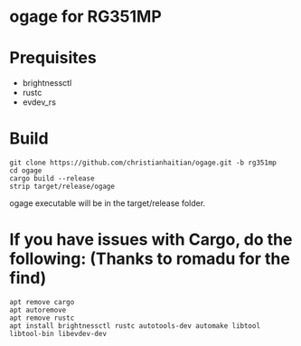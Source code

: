 # ogage for RG351MP

Prequisites
===========
- brightnessctl
- rustc
- evdev_rs

Build
=====
```
git clone https://github.com/christianhaitian/ogage.git -b rg351mp
cd ogage
cargo build --release
strip target/release/ogage
```
ogage executable will be in the target/release folder.

If you have issues with Cargo, do the following: (Thanks to romadu for the find)
================================================================================
```
apt remove cargo
apt autoremove
apt remove rustc
apt install brightnessctl rustc autotools-dev automake libtool libtool-bin libevdev-dev
```
